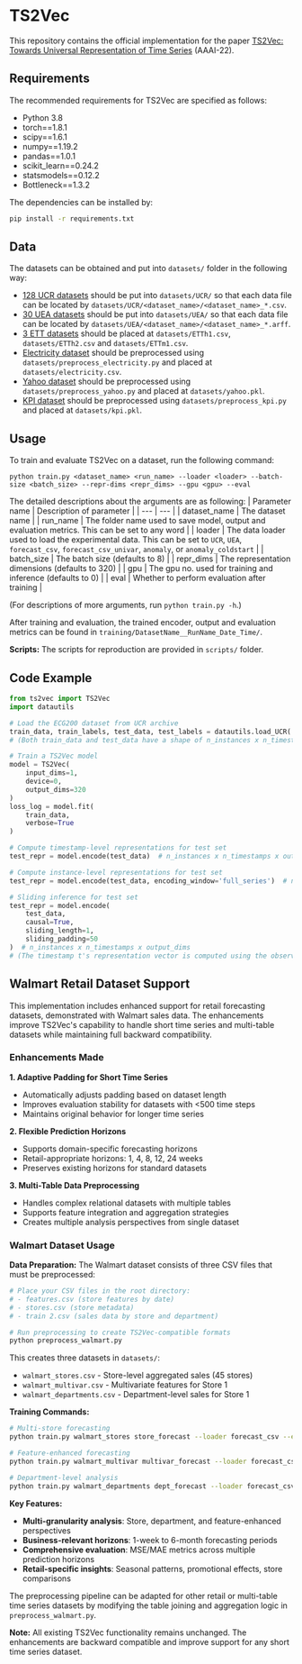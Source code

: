# TS2Vec

This repository contains the official implementation for the paper [TS2Vec: Towards Universal Representation of Time Series](https://arxiv.org/abs/2106.10466) (AAAI-22).

## Requirements

The recommended requirements for TS2Vec are specified as follows:
* Python 3.8
* torch==1.8.1
* scipy==1.6.1
* numpy==1.19.2
* pandas==1.0.1
* scikit_learn==0.24.2
* statsmodels==0.12.2
* Bottleneck==1.3.2

The dependencies can be installed by:
```bash
pip install -r requirements.txt
```

## Data

The datasets can be obtained and put into `datasets/` folder in the following way:

* [128 UCR datasets](https://www.cs.ucr.edu/~eamonn/time_series_data_2018) should be put into `datasets/UCR/` so that each data file can be located by `datasets/UCR/<dataset_name>/<dataset_name>_*.csv`.
* [30 UEA datasets](http://www.timeseriesclassification.com) should be put into `datasets/UEA/` so that each data file can be located by `datasets/UEA/<dataset_name>/<dataset_name>_*.arff`.
* [3 ETT datasets](https://github.com/zhouhaoyi/ETDataset) should be placed at `datasets/ETTh1.csv`, `datasets/ETTh2.csv` and `datasets/ETTm1.csv`.
* [Electricity dataset](https://archive.ics.uci.edu/ml/datasets/ElectricityLoadDiagrams20112014) should be preprocessed using `datasets/preprocess_electricity.py` and placed at `datasets/electricity.csv`.
* [Yahoo dataset](https://webscope.sandbox.yahoo.com/catalog.php?datatype=s&did=70) should be preprocessed using `datasets/preprocess_yahoo.py` and placed at `datasets/yahoo.pkl`.
* [KPI dataset](http://test-10056879.file.myqcloud.com/10056879/test/20180524_78431960010324/KPI%E5%BC%82%E5%B8%B8%E6%A3%80%E6%B5%8B%E5%86%B3%E8%B5%9B%E6%95%B0%E6%8D%AE%E9%9B%86.zip) should be preprocessed using `datasets/preprocess_kpi.py` and placed at `datasets/kpi.pkl`.


## Usage

To train and evaluate TS2Vec on a dataset, run the following command:

```train & evaluate
python train.py <dataset_name> <run_name> --loader <loader> --batch-size <batch_size> --repr-dims <repr_dims> --gpu <gpu> --eval
```
The detailed descriptions about the arguments are as following:
| Parameter name | Description of parameter |
| --- | --- |
| dataset_name | The dataset name |
| run_name | The folder name used to save model, output and evaluation metrics. This can be set to any word |
| loader | The data loader used to load the experimental data. This can be set to `UCR`, `UEA`, `forecast_csv`, `forecast_csv_univar`, `anomaly`, or `anomaly_coldstart` |
| batch_size | The batch size (defaults to 8) |
| repr_dims | The representation dimensions (defaults to 320) |
| gpu | The gpu no. used for training and inference (defaults to 0) |
| eval | Whether to perform evaluation after training |

(For descriptions of more arguments, run `python train.py -h`.)

After training and evaluation, the trained encoder, output and evaluation metrics can be found in `training/DatasetName__RunName_Date_Time/`. 

**Scripts:** The scripts for reproduction are provided in `scripts/` folder.


## Code Example

```python
from ts2vec import TS2Vec
import datautils

# Load the ECG200 dataset from UCR archive
train_data, train_labels, test_data, test_labels = datautils.load_UCR('ECG200')
# (Both train_data and test_data have a shape of n_instances x n_timestamps x n_features)

# Train a TS2Vec model
model = TS2Vec(
    input_dims=1,
    device=0,
    output_dims=320
)
loss_log = model.fit(
    train_data,
    verbose=True
)

# Compute timestamp-level representations for test set
test_repr = model.encode(test_data)  # n_instances x n_timestamps x output_dims

# Compute instance-level representations for test set
test_repr = model.encode(test_data, encoding_window='full_series')  # n_instances x output_dims

# Sliding inference for test set
test_repr = model.encode(
    test_data,
    causal=True,
    sliding_length=1,
    sliding_padding=50
)  # n_instances x n_timestamps x output_dims
# (The timestamp t's representation vector is computed using the observations located in [t-50, t])
```
## Walmart Retail Dataset Support

This implementation includes enhanced support for retail forecasting datasets, demonstrated with Walmart sales data. The enhancements improve TS2Vec's capability to handle short time series and multi-table datasets while maintaining full backward compatibility.

### Enhancements Made

**1. Adaptive Padding for Short Time Series**
- Automatically adjusts padding based on dataset length
- Improves evaluation stability for datasets with <500 time steps
- Maintains original behavior for longer time series

**2. Flexible Prediction Horizons**
- Supports domain-specific forecasting horizons
- Retail-appropriate horizons: 1, 4, 8, 12, 24 weeks
- Preserves existing horizons for standard datasets

**3. Multi-Table Data Preprocessing**
- Handles complex relational datasets with multiple tables
- Supports feature integration and aggregation strategies
- Creates multiple analysis perspectives from single dataset

### Walmart Dataset Usage

**Data Preparation:**
The Walmart dataset consists of three CSV files that must be preprocessed:
```bash
# Place your CSV files in the root directory:
# - features.csv (store features by date)
# - stores.csv (store metadata)  
# - train 2.csv (sales data by store and department)

# Run preprocessing to create TS2Vec-compatible formats
python preprocess_walmart.py
```

This creates three datasets in `datasets/`:
- `walmart_stores.csv` - Store-level aggregated sales (45 stores)
- `walmart_multivar.csv` - Multivariate features for Store 1  
- `walmart_departments.csv` - Department-level sales for Store 1

**Training Commands:**
```bash
# Multi-store forecasting
python train.py walmart_stores store_forecast --loader forecast_csv --eval

# Feature-enhanced forecasting  
python train.py walmart_multivar multivar_forecast --loader forecast_csv --eval

# Department-level analysis
python train.py walmart_departments dept_forecast --loader forecast_csv --eval
```

**Key Features:**
- **Multi-granularity analysis**: Store, department, and feature-enhanced perspectives
- **Business-relevant horizons**: 1-week to 6-month forecasting periods
- **Comprehensive evaluation**: MSE/MAE metrics across multiple prediction horizons
- **Retail-specific insights**: Seasonal patterns, promotional effects, store comparisons

The preprocessing pipeline can be adapted for other retail or multi-table time series datasets by modifying the table joining and aggregation logic in `preprocess_walmart.py`.

**Note:** All existing TS2Vec functionality remains unchanged. The enhancements are backward compatible and improve support for any short time series dataset.
